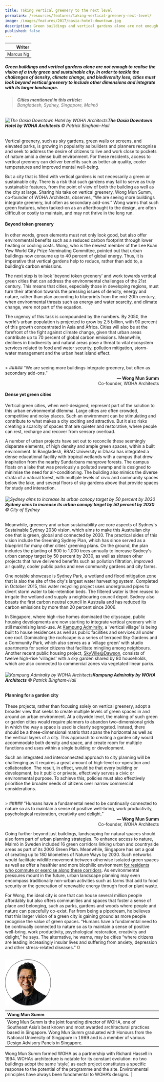 ```yaml
---
title: Taking vertical greenery to the next level
permalink: /resources/features/taking-vertical-greenery-next-level/
image: /images/features/2017/oasia-hotel-downtown.jpg
description: Green buildings and vertical gardens alone are not enough to realise the vision of a truly green and sustainable city. In order to tackle the challenges of density, climate change, and biodiversity loss, cities must look beyond vertical greenery to include other dimensions and integrate with its larger landscape.
published: false
---
```


| Writer |
|---:|
| Marcus Ng |

##### Green buildings and vertical gardens alone are not enough to realise the vision of a truly green and sustainable city. In order to tackle the challenges of density, climate change, and biodiversity loss, cities must look beyond vertical greenery to include other dimensions and integrate with its larger landscape.

> ###### **Cities mentioned in this article:** <br> Bangladesh, Sydney, Singapore, Malmö

###### ![The Oasia Downtown Hotel by WOHA Architects](/images/features/2017/oasia-hotel-downtown.jpg/)**The Oasia Downtown Hotel by WOHA Architects** © Patrick Bingham-Hall

Vertical greenery, such as sky gardens, green walls or screens, and elevated parks, is growing in popularity as builders and planners recognise and seek to address the desire of citizens to live and work close to pockets of nature amid a dense built environment. For these residents, access to vertical greenery can deliver benefits such as better air quality, cooler temperatures and improved mental well-being.

But a city that is filled with vertical gardens is not necessarily a green or sustainable city. There is a risk that such gardens may fail to serve as truly sustainable features, from the point of view of both the building as well as the city at large. Sharing his take on vertical greenery, Wong Mun Summ, co-founder of WOHA Architects, observes, “We are seeing more buildings integrate greenery, but often as secondary add-ons.” Wong warns that such green features, when tacked-on as an afterthought to the design, are often difficult or costly to maintain, and may not thrive in the long run.

#### **Beyond token greenery**

In other words, green elements must not only look good, but also offer environmental benefits such as a reduced carbon footprint through lower heating or cooling costs. Wong, who is the newest member of the Lee Kuan Yew World City Prize Nominating Committee, pointed out that urban buildings now consume up to 40 percent of global energy. Thus, it is imperative that vertical gardens help to reduce, rather than add to, a building’s carbon emissions.

The next step is to look 'beyond token greenery' and work towards vertical green cities that can address the environmental challenges of the 21st century. This means that cities, especially those in developing regions, must turn their attention towards the pressing issues of density, energy and nature, rather than plan according to blueprints from the mid-20th century, when environmental threats such as energy and water scarcity, and climate change, were not part of the equation.

The urgency of this task is compounded by the numbers. By 2050, the world’s urban population is projected to grow by 2.5 billion, with 90 percent of this growth concentrated in Asia and Africa. Cities will also be at the forefront of the fight against climate change, given that urban areas contribute up to 70 percent of global carbon emissions. Meanwhile, declines in biodiversity and natural areas pose a threat to vital ecosystem services related to food and water security, pollution mitigation, storm-water management and the urban heat island effect.

<br>
> ##### “We are seeing more buildings integrate greenery, but often as secondary add-ons.”

<div align="right"><b>— Wong Mun Summ</b><br> Co-founder, WOHA Architects</div>

#### **Dense yet green cities**

Vertical green cities, when well-designed, represent part of the solution to this urban environmental dilemma. Large cities are often crowded, competitive and noisy places. Such an environment can be stimulating and contribute to what makes a city exciting and attractive. But it also risks creating a scarcity of spaces that are quieter and restorative, where people can rest, recharge and recover from sensory overload.

A number of urban projects have set out to reconcile these seemingly disparate elements, of high density and ample green spaces, within a built environment. In Bangladesh, BRAC University in Dhaka has integrated a dense educational facility with tropical wetlands with a campus that drew inspiration from the nearby Sundarbans mangrove forests. The campus floats on a lake that was previously a polluted swamp and is designed to minimise the need for air-conditioning. The building also mimics the diverse strata of a natural forest, with multiple levels of civic and community spaces below the lake, and several floors of sky gardens above that provide spaces for study and interaction.

###### ![Sydney aims to increase its urban canopy target by 50 percent by 2030](/images/features/2018/sydney-tree-canopy.jpg/)**Sydney aims to increase its urban canopy target by 50 percent by 2030** © City of Sydney

Meanwhile, greenery and urban sustainability are core aspects of Sydney's Sustainable Sydney 2030 vision, which aims to make this Australian city one that is green, global and connected by 2030. The practical sides of this vision include the Greening Sydney Plan, which has since served as a blueprint for many other cities' greening plans. On the ground, the plan includes the planting of 800 to 1,000 trees annually to increase Sydney's urban canopy target by 50 percent by 2030, as well as sixteen other projects that have delivered benefits such as pollution filtration, improved air quality, cooler public parks and new community gardens and city farms.

One notable showcase is Sydney Park, a wetland and flood mitigation zone that is also the site of the city's largest water harvesting system. Completed in October 2015, this water recycling project uses underground pipes to divert storm water to bio-retention beds. The filtered water is then reused to irrigate the wetland and supply a neighbouring council depot. Sydney also boasts the first carbon neutral council in Australia and has reduced its carbon emissions by more than 20 percent since 2006.

In Singapore, where high-rise homes dominated the cityscape, public housing developments are now starting to integrate vertical greenery while still maximising land-use. At [Kampung Admiralty](http://www.woha.net/#Kampung-Admiralty), a 'vertical village' is being built to house residences as well as public facilities and services all under one roof. Dominating the roofscape is a series of terraced Sky Gardens and a Community Park, which also serves as a 'village green' with studio apartments for senior citizens that facilitate mingling among neighbours. Another recent public housing project, [SkyVille@Dawson](http://www.archdaily.com/215386/skyville-dawson-woha), consists of twelve high-rise 'villages' with a sky garden shared by 80 households, which are also connected to commercial zones via vegetated linear parks.

###### ![Kampung Admiralty by WOHA Architects](/images/features/2017/kampung-admiralty.jpg/)**Kampung Admiralty by WOHA Architects** © Patrick Bingham-Hall

#### **Planning for a garden city**

These projects, rather than focusing solely on vertical greenery, adopt a broader view that seeks to create multiple levels of green spaces in and around an urban environment. At a citywide level, the making of such green or garden cities would require planners to abandon two-dimensional grids in which the way a space is used is clearly segregated. Instead, there should be a three-dimensional matrix that spans the horizontal as well as the vertical layers of a city. This approach to creating a garden city would accommodate both density and space, and create room for multiple functions and uses within a single building or development.

Such an integrated and interconnected approach to city planning will be challenging as it requires a great amount of high-level co-operation and collaboration. The result, in effect, would be that every building or development, be it public or private, effectively serves a civic or environmental purpose. To achieve this, policies must also effectively prioritise the broader needs of citizens over narrow commercial considerations.

<br>
> ##### “Humans have a fundamental need to be continually connected to nature so as to maintain a sense of positive well-bring, work productivity, psychological restoration, creativity and delight.”

<div align="right"><b>— Wong Mun Summ</b><br> Co-founder, WOHA Architects</div>

Going further beyond just buildings, landscaping for natural spaces should also form part of urban planning strategies. To enhance access to nature, Malmö in Sweden included 16 green corridors linking urban and countryside areas as part of its 2003 Green Plan. Meanwhile, Singapore has set a goal of creating up to 180 kilometres of Nature Ways by 2030. Such networks would facilitate wildlife movement between otherwise isolated green spaces as well as offer a healthier and more biophilic environment [for residents who commute or exercise along these corridors](http://climate-adapt.eea.europa.eu/metadata/adaptation-options/green-spaces-and-corridors-in-urban-areas). As environmental pressures mount in the future, urban landscape planning may even encompass traditionally non-urban activities such as farms that add to food security or the generation of renewable energy through food or plant waste.

For Wong, the ideal city is one that can house several million people affordably but also offers communities and spaces that foster a sense of place and belonging, such as parks, gardens and woods where people and nature can peacefully co-exist. Far from being a pipedream, he believes that this larger vision of a green city is gaining ground as more people recognise the value of green spaces. “Humans have a fundamental need to be continually connected to nature so as to maintain a sense of positive well-bring, work productivity, psychological restoration, creativity and delight,” he says. The alternative, he warns, may be cities “where citizens are leading increasingly insular lives and suffering from anxiety, depression and other stress-related diseases.” **<font color="#967942">O</font>**

<br>

<div style="width:150px"><img src="/images/jury/wong-mun-summ.png" alt="Wong Mun Summ" /></div>

| **Wong Mun Summ** |
|:---|
| Wong Mun Summ is the joint founding director of WOHA, one of Southeast Asia’s best known and most awarded architectural practices based in Singapore. Wong Mun Summ graduated with Honours from the National University of Singapore in 1989 and is a member of various Design Advisory Panels in Singapore.

Wong Mun Summ formed WOHA as a partnership with Richard Hassell in 1994. WOHA’s architecture is notable for its constant evolution: no two buildings adopt the same ‘style’, as each project constitutes a specific response to the potential of the programme and the site. Environmental principles have always been fundamental to WOHA’s designs. |
